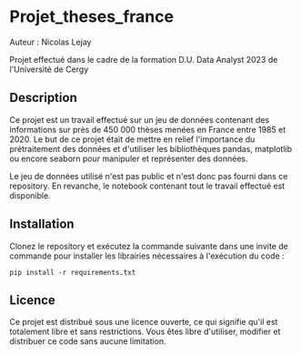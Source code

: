 # Projet_theses_france

Auteur : Nicolas Lejay

Projet effectué dans le cadre de la formation D.U. Data Analyst 2023 de l'Université de Cergy

## Description

Ce projet est un travail effectué sur un jeu de données contenant des informations sur près de 450 000 thèses menées en France entre 1985 et 2020. Le but de ce projet était de mettre en relief l'importance du prétraitement des données et d'utiliser les bibliothèques pandas, matplotlib ou encore seaborn pour manipuler et représenter des données.

Le jeu de données utilisé n'est pas public et n'est donc pas fourni dans ce repository. En revanche, le notebook contenant tout le travail effectué est disponible.

## Installation

Clonez le repository et exécutez la commande suivante dans une invite de commande pour installer les librairies nécessaires à l'exécution du code :

```
pip install -r requirements.txt
```

## Licence

Ce projet est distribué sous une licence ouverte, ce qui signifie qu'il est totalement libre et sans restrictions. Vous êtes libre d'utiliser, modifier et distribuer ce code sans aucune limitation.
